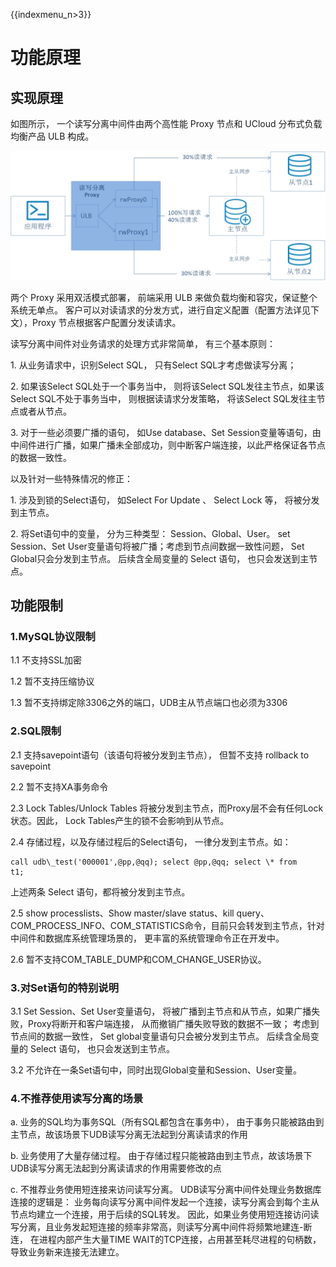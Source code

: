 {{indexmenu_n>3}}

# 功能原理

## 实现原理

如图所示， 一个读写分离中间件由两个高性能 Proxy 节点和 UCloud 分布式负载均衡产品 ULB 构成。

![image](/images/rwproxy_arch.jpg)

两个 Proxy 采用双活模式部署， 前端采用 ULB 来做负载均衡和容灾，保证整个系统无单点。
客户可以对读请求的分发方式，进行自定义配置（配置方法详见下文），Proxy
节点根据客户配置分发读请求。

读写分离中间件对业务请求的处理方式非常简单， 有三个基本原则：

1\. 从业务请求中，识别Select SQL， 只有Select SQL才考虑做读写分离；

2\. 如果该Select SQL处于一个事务当中， 则将该Select SQL发往主节点，如果该Select SQL不处于事务当中，
则根据读请求分发策略， 将该Select SQL发往主节点或者从节点。

3\. 对于一些必须要广播的语句， 如Use database、Set
Session变量等语句，由中间件进行广播，如果广播未全部成功，则中断客户端连接，以此严格保证各节点的数据一致性。

以及针对一些特殊情况的修正：

1\. 涉及到锁的Select语句， 如Select For Update 、 Select Lock 等， 将被分发到主节点。

2\. 将Set语句中的变量， 分为三种类型： Session、Global、User。 set Session、Set
User变量语句将被广播；考虑到节点间数据一致性问题， Set Global只会分发到主节点。 后续含全局变量的
Select 语句， 也只会发送到主节点。

## 功能限制

### 1.MySQL协议限制

1.1 不支持SSL加密

1.2 暂不支持压缩协议

1.3 暂不支持绑定除3306之外的端口，UDB主从节点端口也必须为3306

### 2.SQL限制

2.1 支持savepoint语句（该语句将被分发到主节点）， 但暂不支持 rollback to savepoint

2.2 暂不支持XA事务命令

2.3 Lock Tables/Unlock Tables 将被分发到主节点，而Proxy层不会有任何Lock状态。因此， Lock
Tables产生的锁不会影响到从节点。

2.4 存储过程，以及存储过程后的Select语句， 一律分发到主节点。如：

```
call udb\_test('000001',@pp,@qq); select @pp,@qq; select \* from
t1;
```

上述两条 Select 语句，都将被分发到主节点。

2.5 show processlists、Show master/slave status、kill
query、COM_PROCESS_INFO、COM_STATISTICS命令，目前只会转发到主节点，针对中间件和数据库系统管理场景的，
更丰富的系统管理命令正在开发中。

2.6 暂不支持COM_TABLE_DUMP和COM_CHANGE_USER协议。

### 3.对Set语句的特别说明

3.1 Set Session、Set User变量语句， 将被广播到主节点和从节点，如果广播失败，Proxy将断开和客户端连接，
从而撤销广播失败导致的数据不一致； 考虑到节点间的数据一致性， Set global变量语句只会被分发到主节点。
后续含全局变量的 Select 语句， 也只会发送到主节点。

3.2 不允许在一条Set语句中，同时出现Global变量和Session、User变量。

### 4.不推荐使用读写分离的场景

a. 业务的SQL均为事务SQL（所有SQL都包含在事务中）， 由于事务只能被路由到主节点，故该场景下UDB读写分离无法起到分离读请求的作用

b. 业务使用了大量存储过程。 由于存储过程只能被路由到主节点，故该场景下UDB读写分离无法起到分离读请求的作用需要修改的点

c. 不推荐业务使用短连接来访问读写分离。 UDB读写分离中间件处理业务数据库连接的逻辑是：
业务每向读写分离中间件发起一个连接，读写分离会到每个主从节点均建立一个连接，用于后续的SQL转发。
因此，如果业务使用短连接访问读写分离，且业务发起短连接的频率非常高，则读写分离中间件将频繁地建连-断连， 在进程内部产生大量TIME
WAIT的TCP连接，占用甚至耗尽进程的句柄数，导致业务新来连接无法建立。
